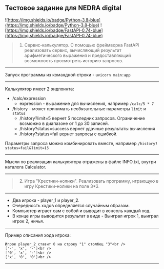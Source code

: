 ## Тестовое задание для NEDRA digital

![https://img.shields.io/badge/Python-3.8-blue](https://img.shields.io/badge/Python-3.8-blue)
![https://img.shields.io/badge/FastAPI-0.74-blue](https://img.shields.io/badge/FastAPI-0.74-blue)


>1. Сервис-калькулятор. С помощью фреймворка FastAPI реализовать сервис, вычисляющий 
    результат арифметического выражения и предоставляющий возможность просмотреть историю 
    запросов.

___
Запуск программы из командной строки - 
`uvicorn main:app`
___
Калькулятор имеет 2 эндпоинта:
* /calc/expression
    * expression - выражение для вычисления, например `/calc/5 * 7`
* /history - может принимать необязательные параметры `limit` и `status`
  * /history?limit=5 вернет 5 последних запросов. Ограничение возможно в диапазоне от 1 до 30 записей. 
  * /history?status=success вернет удачные результаты вычисления
  * /history?status=fail вернет запросы с ошибкой.
  
Параметры запроса можно комбинировать вместе, например `/history?status=fail&limit=15`

---
Мысли по реализации калькулятора отражены в файле INFO.txt, внутри каталога Calculator.

____

>2. Игра "Крестики-нолики". 
Реализовать программу, играющую в игру Крестики-нолики на поле 3*3.
___

 * Два игрока - player_1 и player_2. 
 * Очередность ходов определяется случайным образом.
 * Компьютер играет сам с собой и выводит в консоль каждый ход.
 * В конце игры выводится результат в виде - Выиграл игрок 1, выиграл игрок 2, ничья.
___
Пример описания хода игрока:
```
Игрок player_2 ставит 0 на строку "1" столбец "3"<br /> 
['-', 'x', '-']<br />
['0', 'x', '-']<br />
['x', '0', '0']<br />
```

___
